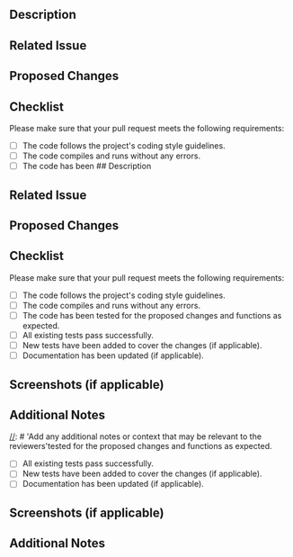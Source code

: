 ## Description

[//]: # 'Provide a detailed description of the changes made in this pull request'

## Related Issue

[//]: # 'If your pull request is related to an issue, reference it here using the syntax: "Fixes #123"'

## Proposed Changes

[//]: # 'List the changes made in this pull request, along with any additional information that may be helpful for reviewers'

## Checklist

Please make sure that your pull request meets the following requirements:

- [ ] The code follows the project's coding style guidelines.
- [ ] The code compiles and runs without any errors.
- [ ] The code has been ## Description

[//]: # 'Provide a detailed description of the changes made in this pull request'

## Related Issue

[//]: # 'If your pull request is related to an issue, reference it here using the syntax: "Fixes #123"'

## Proposed Changes

[//]: # 'List the changes made in this pull request, along with any additional information that may be helpful for reviewers'

## Checklist

Please make sure that your pull request meets the following requirements:

- [ ] The code follows the project's coding style guidelines.
- [ ] The code compiles and runs without any errors.
- [ ] The code has been tested for the proposed changes and functions as expected.
- [ ] All existing tests pass successfully.
- [ ] New tests have been added to cover the changes (if applicable).
- [ ] Documentation has been updated (if applicable).

## Screenshots (if applicable)

[//]: # 'Include any relevant screenshots or GIFs to demonstrate the changes made'

## Additional Notes

[//]: # 'Add any additional notes or context that may be relevant to the reviewers'tested for the proposed changes and functions as expected.
- [ ] All existing tests pass successfully.
- [ ] New tests have been added to cover the changes (if applicable).
- [ ] Documentation has been updated (if applicable).

## Screenshots (if applicable)

[//]: # 'Include any relevant screenshots or GIFs to demonstrate the changes made'

## Additional Notes

[//]: # 'Add any additional notes or context that may be relevant to the reviewers'